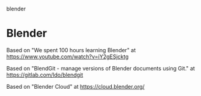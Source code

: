 blender
# Blender

Based on "We spent 100 hours learning Blender" at https://www.youtube.com/watch?v=iY2gESjcktg

Based on "BlendGit - manage versions of Blender documents using Git." at https://gitlab.com/ldo/blendgit

Based on "Blender Cloud" at https://cloud.blender.org/
